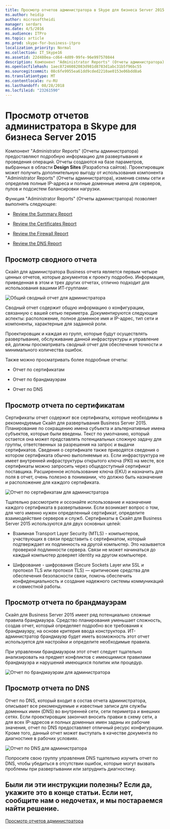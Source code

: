 ```yaml
---
title: Просмотр отчетов администратора в Skype для бизнеса Server 2015
ms.author: heidip
author: microsoftheidi
manager: serdars
ms.date: 4/5/2016
ms.audience: ITPro
ms.topic: article
ms.prod: skype-for-business-itpro
localization_priority: Normal
ms.collection: IT_Skype16
ms.assetid: 22d480ea-cd64-4d09-99fe-96e997570844
description: Компонент "Administrator Reports" (Отчеты администратора) предоставляют подробную информацию для развертывания и проведения операций. Отчеты создаются на базе параметров, выбранных в области Design Sites (Разработка сайтов). Проектировщик может получить дополнительную выгоду от использования компонента "Administrator Reports" (Отчеты администратора), изменив схемы сети и определив полные IP-адреса и полные доменные имена для серверов, пулов и подсистем балансировки нагрузки.
ms.openlocfilehash: 1aec87246082083d981d8783d1abc31b5f96bc55
ms.sourcegitcommit: 08c6fe9955ea61dd9cded2210ae0153e06bdd8a6
ms.translationtype: MT
ms.contentlocale: ru-RU
ms.lasthandoff: 08/28/2018
ms.locfileid: "23261590"
---
```

# <a name="review-the-administrator-reports-in-skype-for-business-server-2015"></a>Просмотр отчетов администратора в Skype для бизнеса Server 2015

Компонент "Administrator Reports" (Отчеты администратора) предоставляют подробную информацию для развертывания и проведения операций. Отчеты создаются на базе параметров, выбранных в области **Design Sites** (Разработка сайтов). Проектировщик может получить дополнительную выгоду от использования компонента "Administrator Reports" (Отчеты администратора), изменив схемы сети и определив полные IP-адреса и полные доменные имена для серверов, пулов и подсистем балансировки нагрузки.

Функция "Administrator Reports" (Отчеты администратора) позволяет выполнять следующее:

- [Review the Summary Report](review-the-administrator-reports.md#Summary_report)

- [Review the Certificates Report](review-the-administrator-reports.md#Certificates_Report)

- [Review the Firewall Report](review-the-administrator-reports.md#Firewall_report)

- [Review the DNS Report](review-the-administrator-reports.md#DNS_Report)

## <a name="review-the-summary-report"></a>Просмотр сводного отчета
<a name="Summary_report"> </a>

Скайп для администратора Business отчета является первым четыре ценных отчетов, которые документов к проекту подробно. Информация, приведенная в этом и трех других отчетах, отлично подходит для использования вашими ИТ-группами:

![Общий сводный отчет для администратора](../../media/General_Summary_Report_Admin_Report.png)

Сводный отчет содержит общую информацию о конфигурации, связанную с вашей сетью периметра. Документируются следующие аспекты: расположение, полное доменное имя и IP-адрес, тип сети и компоненты, характерные для заданной роли.

Проектировщик и каждая из групп, которые будут осуществлять развертывание, обслуживание данной инфраструктуры и управление ей, должны просматривать сводный отчет для обеспечения точности и минимального количества ошибок.

Также можно просматривать более подробные отчеты:

- Отчет по сертификатам

- Отчет по брандмауэрам

- Отчет по DNS

## <a name="review-the-certificates-report"></a>Просмотр отчета по сертификатам
<a name="Certificates_Report"> </a>

Сертификаты отчет содержит все сертификаты, которые необходимы в рекомендуемые Скайп для развертывания Business Server 2015. Планирование по сокращению имена субъекта и альтернативные имена субъектов, которые были введены. Текст по умолчанию, который остается она может представлять потенциальных сложную задачу для группы, ответственных за разрешения на запрос и выдачи сертификатов. Сведения о сертификате также приводятся сведения о котором сертификата обычно выполняемые из. Если инфраструктура не имеет внутренней инфраструктуры открытого ключа (PKI) на месте, все сертификаты можно запросить через общедоступный сертификат поставщика. Расширенное использование ключа (EKU) и назначить для поля в отчет, очень полезно в понимании, что должно быть назначение и расположение для каждого сертификата.

![Отчет по сертификатам для администратора](../../media/Certificates_Report_Admin_Report.png)

Тщательно рассмотрите и осознайте использование и назначение каждого сертификата в развертывании. Если возникает вопрос о том, для чего именно нужен определенный сертификат, определите взаимодействие серверов и служб. Сертификаты в Скайп для Business Server 2015 используются для двух основных целей:

- Взаимная Transport Layer Security (MTLS) - компьютеров, участвующих в связи представить с сертификатом, который подтверждает их подлинность на другой компьютер. Это называется проверкой подлинности сервера. Связи не может начинаться до каждый компьютер доверяет identity на другом компьютере.

- Шифрование - шифрования (Secure Sockets Layer или SSL и протокол TLS или протокол TLS) — критические средства для обеспечения безопасности связи, помочь обеспечить конфиденциальность и создание надежного системы коммуникаций и совместной работы.

## <a name="review-the-firewall-report"></a>Просмотр отчета по брандмауэрам
<a name="Firewall_report"> </a>

Скайп для Business Server 2015 имеет ряд потенциально сложные правила брандмауэра. Средство планирования уменьшает сложность, создав отчет, который определяет подробно все требования к брандмауэру, на основе критерия ввода конструктора. ИТ-администратор брандмауэр будет иметь возможность этот отчет используется для настройки и определите необходимые правила.

При управлении брандмауэром этот отчет следует тщательно анализировать на предмет конфликтов с имеющимися правилами брандмауэра и нарушений имеющихся политик или процедур.

![Отчет по брандмауэрам для администратора](../../media/Firewall_Report_Admin_Report.png)

## <a name="review-the-dns-report"></a>Просмотр отчета по DNS
<a name="DNS_Report"> </a>

Отчет по DNS, который входит в состав отчета администратора, описывает все рекомендуемые и известные записи для службы доменных имен (DNS) во внутренней сети, сети периметра и внешних сетях. Если проектировщик закончил вносить правки в схему сети, а для всех IP-адресов и полных доменных имен заданы их рабочие значения, отчет по DNS предоставляет отличный ресурс конфигурации. Кроме того, данный отчет может выступать в качестве документа по диагностике в рабочих условиях.

![Отчет по DNS для администратора](../../media/DNS_Report_Admin_Report.png)

Попросите свою группу управления DNS тщательно изучить отчет по DNS, чтобы убедиться в отсутствии ошибок, которые могут вызвать проблемы при развертывании или затруднить диагностику.

## <a name="see-also"></a>Были ли эти инструкции полезны? Если да, укажите это в конце статьи. Если нет, сообщите нам о недочетах, и мы постараемся найти решение.
<a name="DNS_Report"> </a>

[Просмотр отчетов администратора](https://technet.microsoft.com/library/1dee56a9-a033-4201-9765-e3469bd7d3e3.aspx)
